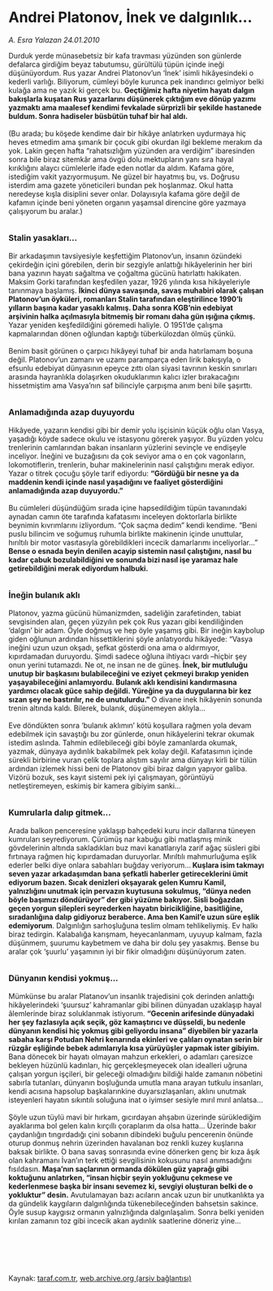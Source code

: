 # Andrei Platonov, İnek ve dalgınlık...

*A. Esra Yalazan 24.01.2010*

<div class="taraf_structure_2col_1zq">
<div class="margen_n">



 <p>Durduk yerde münasebetsiz bir kafa travması yüzünden son günlerde defalarca girdiğim beyaz tabutumsu, gürültülü tüpün içinde ineği düşünüyordum. Rus yazar Andrei Platonov’un ‘İnek’ isimli hikâyesindeki o kederli varlığı. Biliyorum, cümleyi böyle kurunca pek inandırıcı gelmiyor belki kulağa ama ne yazık ki gerçek bu. <b>Geçtiğimiz hafta niyetim hayatı dalgın bakışlarla kuşatan Rus yazarlarını düşünerek çıktığım eve dönüp yazımı yazmaktı ama maalesef kendimi fevkalade sürprizli bir şekilde hastanede buldum. Sonra hadiseler büsbütün tuhaf bir hal aldı. </b><br/><br/>(Bu arada; bu köşede kendime dair bir hikâye anlatırken uydurmaya hiç heves etmedim ama şımarık bir çocuk gibi okurdan ilgi bekleme merakım da yok. Lakin geçen hafta “rahatsızlığım yüzünden ara verdiğim” ibaresinden sonra bile biraz sitemkâr ama övgü dolu mektupların yanı sıra hayal kırıklığını alaycı cümlelerle ifade eden notlar da aldım. Kafama göre, istediğim vakit yazıyormuşum. Ne güzel bir hayatmış bu, vs. Doğrusu isterdim ama gazete yöneticileri bundan pek hoşlanmaz. Okul hatta neredeyse kışla disiplini sever onlar. Dolayısıyla kafama göre değil de kafamın içinde beni yöneten organın yaşamsal direncine göre yazmaya çalışıyorum bu aralar.)<b> <br/><br/><br/><font size="3">Stalin yasakları...</font></b> <br/><br/>Bir arkadaşımın tavsiyesiyle keşfettiğim Platonov’un, insanın özündeki çekirdeğin içini görebilen, derin bir sezgiyle anlattığı hikâyelerinin her biri bana yazının hayatı sağaltma ve çoğaltma gücünü hatırlattı hakikaten. Maksim Gorki tarafından keşfedilen yazar, 1926 yılında kısa hikâyeleriyle tanınmaya başlamış. <b>İkinci dünya savaşında, savaş muhabiri olarak çalışan Platonov’un öyküleri, romanları Stalin tarafından eleştirilince 1990’lı yılların başına kadar yasaklı kalmış. Daha sonra KGB’nin edebiyat arşivinin halka açılmasıyla bitmemiş bir romanı daha gün ışığına çıkmış. </b>Yazar yeniden keşfedildiğini göremedi haliyle. O 1951’de çalışma kapmalarından dönen oğlundan kaptığı tüberkülozdan ölmüş çünkü. <br/><br/>Benim basit görünen o çarpıcı hikâyeyi tuhaf bir anda hatırlamam boşuna değil. Platonov’un zamanı ve uzamı paramparça eden lirik bakışıyla, o efsunlu edebiyat dünyasının epeyce zıttı olan siyasi tavrının keskin sınırları arasında hayranlıkla dolaşırken okuduklarımın kalıcı izler bırakacağını hissetmiştim ama Vasya’nın saf bilinciyle çarpışma anım beni bile şaşırttı. <b><br/><br/><br/><font size="3">Anlamadığında azap duyuyordu</font></b> <br/><br/>Hikâyede, yazarın kendisi gibi bir demir yolu işçisinin küçük oğlu olan Vasya, yaşadığı köyde sadece okulu ve istasyonu görerek yaşıyor. Bu yüzden yolcu trenlerinin camlarından bakan insanların yüzlerini sevinçle ve endişeyle inceliyor. İneğini ve buzağısını da çok seviyor ama o en çok vagonların, lokomotiflerin, trenlerin, buhar makinelerinin nasıl çalıştığını merak ediyor. Yazar o titrek çocuğu şöyle tarif ediyordu: <b>“Gördüğü bir nesne ya da maddenin kendi içinde nasıl yaşadığını ve faaliyet gösterdiğini anlamadığında azap duyuyordu.” </b><br/><br/>Bu cümleleri düşündüğüm sırada içine hapsedildiğim tüpün tavanındaki aynadan camın öte tarafında kafatasımı inceleyen doktorlarla birlikte beynimin kıvrımlarını izliyordum. “Çok saçma dedim” kendi kendime. “Beni puslu bilincim ve soğumuş ruhumla birlikte makinenin içinde unuttular, hırıltılı bir motor vasıtasıyla görebildikleri incecik damarlarımı inceliyorlar...” <b>Bense o esnada beyin denilen acayip sistemin nasıl çalıştığını, nasıl bu kadar çabuk bozulabildiğini ve sonunda bizi nasıl işe yaramaz hale getirebildiğini merak ediyordum halbuki. </b><b><br/><br/><br/><font size="3">İneğin bulanık aklı</font></b> <br/><br/>Platonov, yazma gücünü hümanizmden, sadeliğin zarafetinden, tabiat sevgisinden alan, geçen yüzyılın pek çok Rus yazarı gibi kendiliğinden ‘dalgın’ bir adam. Öyle doğmuş ve hep öyle yaşamış gibi. Bir ineğin kaybolup giden oğlunun ardından hissettiklerini şöyle anlatıyordu hikâyede: “Vasya ineğini uzun uzun okşadı, şefkat gösterdi ona ama o aldırmıyor, kıpırdamadan duruyordu. Şimdi sadece oğluna ihtiyacı vardı –hiçbir şey onun yerini tutamazdı. Ne ot, ne insan ne de güneş. <b>İnek, bir mutluluğu unutup bir başkasını bulabileceğini ve eziyet çekmeyi bırakıp yeniden yaşayabileceğini anlamıyordu. Bulanık aklı kendisini kandırmasına yardımcı olacak güce sahip değildi. Yüreğine ya da duygularına bir kez sızan şey ne bastırılır, ne de unutulurdu.” </b>O divane inek hikâyenin sonunda trenin altında kaldı. Bilerek, bulanık, düşünemeyen aklıyla... <br/><br/>Eve döndükten sonra ‘bulanık aklımın’ kötü koşullara rağmen yola devam edebilmek için savaştığı bu zor günlerde, onun hikâyelerini tekrar okumak istedim aslında. Tahmin edilebileceği gibi böyle zamanlarda okumak, yazmak, dünyaya aydınlık bakabilmek pek kolay değil. Kafatasımın içinde sürekli birbirine vuran çelik toplara alıştım sayılır ama dünyayı kirli bir tülün ardından izlemek hissi beni de Platonov gibi biraz dalgın yapıyor galiba. Vizörü bozuk, ses kayıt sistemi pek iyi çalışmayan, görüntüyü netleştiremeyen, eskimiş bir kamera gibiyim sanki...<b> <br/><br/><br/><font size="3">Kumrularla dalıp gitmek...</font></b> <br/><br/>Arada balkon penceresine yaklaşıp bahçedeki kuru incir dallarına tüneyen kumruları seyrediyorum. Çürümüş nar kabuğu gibi matlaşmış minik gövdelerinin altında sakladıkları buz mavi kanatlarıyla zarif ağaç süsleri gibi fırtınaya rağmen hiç kıpırdamadan duruyorlar. Mırıltılı mahmurluğuma eşlik ederler belki diye onlara sabahları buğday veriyorum...<b> Kuşlara isim takmayı seven yazar arkadaşımdan bana şefkatli haberler getireceklerini ümit ediyorum bazen. Sıcak denizleri okşayarak gelen Kumru Kamil, yalnızlığını unutmak için pervazın kuytusuna sokulmuş, “dünya neden böyle başımızı döndürüyor” der gibi yüzüme bakıyor. Sisli boğazdan geçen yorgun şilepleri seyrederken hayatın biricikliğine, basitliğine, sıradanlığına dalıp gidiyoruz beraberce. Ama ben Kamil’e uzun süre eşlik edemiyorum</b>. Dalgınlığın sarhoşluğuna teslim olmam tehlikeliymiş. Ev halkı biraz tedirgin. Kalabalığa karışmam, heyecanlanmam, uyuyup kalmam, fazla düşünmem, şuurumu kaybetmem ve daha bir dolu şey yasakmış. Bense bu aralar çok ‘şuurlu’ yaşamının iyi bir fikir olmadığını düşünüyorum zaten. <b><br/><br/><br/><font size="3">Dünyanın kendisi yokmuş...</font></b> <br/><br/>Mümkünse bu aralar Platanov’un insanlık trajedisini çok derinden anlattığı hikâyelerindeki ‘şuursuz’ kahramanlar gibi bilinen dünyadan uzaklaşıp hayal âlemlerinde biraz soluklanmak istiyorum. <b>“Gecenin arifesinde dünyadaki her şey fazlasıyla açık seçik, göz kamaştırıcı ve düşseldi, bu nedenle dünyanın kendisi hiç yokmuş gibi geliyordu insana” diyebilen bir yazarla sabaha karşı Potudan Nehri kenarında ekinleri ve çalıları oynatan serin bir rüzgâr eşliğinde bebek adımlarıyla kısa yürüyüşler yapmak ister gibiyim.</b> Bana dönecek bir hayatı olmayan mahzun erkekleri, o adamları çaresizce bekleyen hüzünlü kadınları, hiç gerçekleşmeyecek olan idealleri uğruna çalışan yorgun işçileri, bir geleceği olmadığını bildiği halde zamanın nöbetini sabırla tutanları, dünyanın boşluğunda umutla mana arayan tutkulu insanları, kendi acısına hapsolup başkalarınkine duyarsızlaşanları, aklını unutmak isteyenleri hayatın sıkıntılı soluğuna inat o iyimser sesiyle mırıl mırıl anlatsa... <br/><br/>Şöyle uzun tüylü mavi bir hırkam, gıcırdayan ahşabın üzerinde sürüklediğim ayaklarıma bol gelen kalın kırçıllı çoraplarım da olsa hatta... Üzerinde bakır çaydanlığın tıngırdadığı çini sobanın dibindeki buğulu pencerenin önünde oturup donmuş nehrin üzerinden havalanan boz renkli kuzey kuşlarına baksak birlikte. O bana savaş sonrasında evine dönerken genç bir kıza âşık olan kahramanı İvan’ın terk ettiği sevgilisinin kokusunu nasıl anımsadığını fısıldasın. <b>Maşa’nın saçlarının ormanda dökülen güz yaprağı gibi koktuğunu anlatırken, “insan hiçbir şeyin yokluğunu çekmese ve kederlenmese başka bir insanı sevemez ki, sevgiyi oluşturan belki de o yokluktur” desin.</b> Avutulamayan bazı acıların ancak uzun bir unutkanlıkta ya da gündelik kaygıların dalgınlığında tükenebileceğinden bahsetsin sakince. Öyle susup kaygısız ormanın yalnızlığında dalgınlaşalım. Sonra belki yeniden kırılan zamanın toz gibi incecik akan aydınlık saatlerine döneriz yine...</p>
<br/>
<br/>
<br/>



<br/>


<div id="taraf_not">
</div>

</div>


</div>

Kaynak: [taraf.com.tr](http://taraf.com.tr:80/makale/9664.htm), [web.archive.org (arşiv bağlantısı)](http://web.archive.org/web/20100127185706/http://taraf.com.tr:80/makale/9664.htm)
